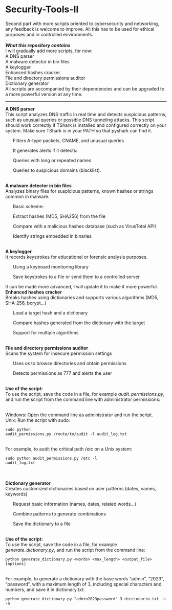 # Security-Tools-II
Second part with more scripts oriented to cybersecurity and networking, any feedback is welcome to improve. All this has to be used for ethical purposes and in controlled environments.
<br><br><em><b>What this repository contains</b></em>
<br>
I will gradually add more scripts, for now:
<br>A DNS parser
<br>A malware detector in bin files
<br>A keylogger
<br>Enhanced hashes cracker
<br>File and directory permissions auditor
<br>Dictionary generator
<br>All scripts are accompanied by their dependencies and can be upgraded to a more powerful version at any time.


---------------------------------------
<b>A DNS parser</b>
<br>This script analyzes DNS traffic in real time and detects suspicious patterns, such as unusual queries or possible DNS tunneling attacks. This script should work correctly if TShark is installed and configured correctly on your system. Make sure TShark is in your PATH so that pyshark can find it.
  <ol>Filters A-type packets, CNAME, and unusual queries</ol>
  <ol>It generates alerts if it detects:</ol> <ol>Queries with long or repeated names</ol><ol>Queries to suspicious domains (blacklist).</ol>
<br>
<b>A malware detector in bin files</b>
<br>Analyzes binary files for suspicious patterns, known hashes or strings common in malware.
<ol>Basic scheme:</ol>
  <ol>Extract hashes (MD5, SHA256) from the file</ol>
  <ol>Compare with a malicious hashes database (such as VirusTotal API)</ol>
  <ol>Identify strings embedded in binaries</ol>
<br>
<b>A keylogger</b>
<br>It records keystrokes for educational or forensic analysis purposes.
  <ol>Using a keyboard monitoring library</ol>
  <ol>Save keystrokes to a file or send them to a controlled server</ol>
It can be made more advanced, I will update it to make it more powerful.
<br>
<b>Enhanced hashes cracker</b>
<br>Breaks hashes using dictionaries and supports various algorithms (MD5, SHA-256, bcrypt...)
  <ol>Load a target hash and a dictionary</ol>
  <ol>Compare hashes generated from the dictionary with the target</ol>
  <ol>Support for multiple algorithms</ol>
<br>
<b>File and directory permissions auditor</b>
<br>Scans the system for insecure permission settings
  <ol>Uses <em>os</em> to browse directories and obtain permissions</ol>
  <ol>Detects permissions as 777 and alerts the user</ol>
<br><b>Use of the script:</b>
<br>To use the script, save the code in a file, for example <em>audit_permissions.py</em>, and run the script from the command line with administrator permissions:

<br>Windows: Open the command line as administrator and run the script.
<br>Unix: Run the script with sudo:
<br><pre><code>sudo python audit_permissions.py /route/to/audit -l audit_log.txt</pre></code>
<br>For example, to audit the critical path /etc on a Unix system:
<br><pre><code>sudo python audit_permissions.py /etc -l audit_log.txt</code></pre>
<br><br><b>Dictionary generator</b>
<br>Creates customized dictionaries based on user patterns (dates, names, keywords)
  <ol>Request basic information (names, dates, related words...)</ol>
  <ol>Combine patterns to generate combinations</ol>
  <ol>Save the dictionary to a file</ol>
<br><b>Use of the script:</b>
<br>To use the script, save the code in a file, for example <em>generate_dictionary.py</em>, and run the script from the command line:
<br><pre><code>python generate_dictionary.py &lt;words&gt; &lt;max_length&gt; &lt;output_file&gt; [options]</code></pre>
<br>For example, to generate a dictionary with the base words “admin”, “2023”, “password”, with a maximum length of 3, including special characters and numbers, and save it in dictionary.txt:
<br><pre><code>python generate_dictionary.py "admin2023password" 3 diccionario.txt -s -n</code></pre>

